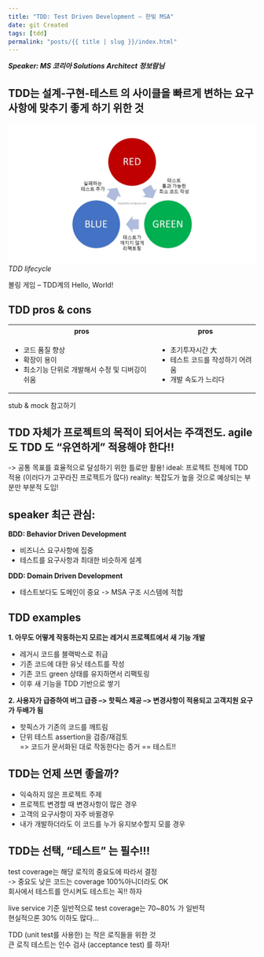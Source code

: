 ```yaml
---
title: "TDD: Test Driven Development – 한빛 MSA"
date: git Created
tags: [tdd]
permalink: "posts/{{ title | slug }}/index.html"
---
```


**_Speaker: MS 코리아 Solutions Architect 정보람님_**

## TDD는 설계-구현-테스트 의 사이클을 빠르게 변하는 요구사항에 맞추기 좋게 하기 위한 것

![TDD lifecycle](presentation1.jpg)_TDD lifecycle_

볼링 게임 – TDD계의 Hello, World!

## TDD pros & cons

<table>
  <th>pros</th>
  <th>pros</th>
  <tr>
    <td>
      <ul>
        <li>코드 품질 향상</li>
        <li>확장이 용이</li>
        <li>최소기능 단위로 개발해서 수정 및 디버깅이 쉬움</li>
      </ul>
    </td>
    <td>
      <ul>
        <li>초기투자시간 大</li>
        <li>테스트 코드를 작성하기 어려움</li>
        <li>개발 속도가 느리다</li>
      </ul>
    </td>
  </tr>
</table>

stub & mock 참고하기

## TDD 자체가 프로젝트의 목적이 되어서는 주객전도. agile 도 TDD 도 “유연하게” 적용해야 한다!!

-> 공통 목표를 효율적으로 달성하기 위한 틀로만 활용!
ideal: 프로젝트 전체에 TDD 적용 (이러다가 고꾸라진 프로젝트가 많다)
reality: 복잡도가 높을 것으로 예상되는 부분만 부분적 도입!

## speaker 최근 관심:

**BDD: Behavior Driven Development**
- 비즈니스 요구사항에 집중
- 테스트를 요구사항과 최대한 비슷하게 설계 

**DDD: Domain Driven Development** 
- 테스트보다도 도메인이 중요 -> MSA 구조 시스템에 적합

## TDD examples

**1. 아무도 어떻게 작동하는지 모르는 레거시 프로젝트에서 새 기능 개발**

- 레거시 코드를 블랙박스로 취급
- 기존 코드에 대한 유닛 테스트를 작성
- 기존 코드 green 상태를 유지하면서 리팩토링
- 이후 새 기능을 TDD 기반으로 쌓기

**2. 사용자가 급증하여 버그 급증 –> 핫픽스 제공 –> 변경사항이 적용되고 고객지원 요구가 두배가 됨**

- 핫픽스가 기존의 코드를 깨트림
- 단위 테스트 assertion을 검증/재검토  
   => 코드가 문서화된 대로 작동한다는 증거 == 테스트!!

## TDD는 언제 쓰면 좋을까?

- 익숙하지 않은 프로젝트 주제
- 프로젝트 변경할 때 변경사항이 많은 경우
- 고객의 요구사항이 자주 바뀔경우
- 내가 개발하더라도 이 코드를 누가 유지보수할지 모를 경우

## TDD는 선택, “테스트” 는 필수!!!

test coverage는 해당 로직의 중요도에 따라서 결정  
-> 중요도 낮은 코드는 coverage 100%아니더라도 OK  
회사에서 테스트를 안시켜도 테스트는 꼭!! 하자

live service 기준 일반적으로 test coverage는 70~80% 가 일반적  
현실적으론 30% 이하도 많다…

TDD (unit test를 사용한) 는 작은 로직들을 위한 것  
큰 로직 테스트는 인수 검사 (acceptance test) 를 하자!
